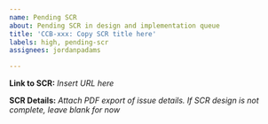 ```yaml
---
name: Pending SCR
about: Pending SCR in design and implementation queue
title: 'CCB-xxx: Copy SCR title here'
labels: high, pending-scr
assignees: jordanpadams

---
```


**Link to SCR:** _Insert URL here_

**SCR Details:** _Attach PDF export of issue details. If SCR design is not complete, leave blank for now_
